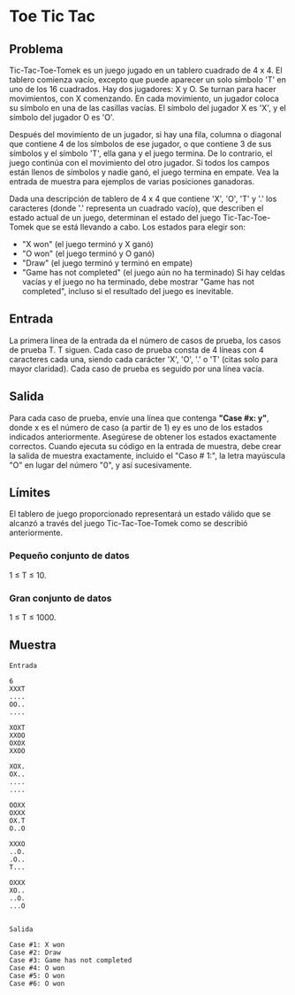 # Toe Tic Tac

## Problema

Tic-Tac-Toe-Tomek es un juego jugado en un tablero cuadrado de 4 x 4. El tablero comienza vacío, excepto que puede aparecer un solo símbolo 'T' en uno de los 16 cuadrados. Hay dos jugadores: X y O. Se turnan para hacer movimientos, con X comenzando. En cada movimiento, un jugador coloca su símbolo en una de las casillas vacías. El símbolo del jugador X es 'X', y el símbolo del jugador O es 'O'.

Después del movimiento de un jugador, si hay una fila, columna o diagonal que contiene 4 de los símbolos de ese jugador, o que contiene 3 de sus símbolos y el símbolo 'T', ella gana y el juego termina. De lo contrario, el juego continúa con el movimiento del otro jugador. Si todos los campos están llenos de símbolos y nadie ganó, el juego termina en empate. Vea la entrada de muestra para ejemplos de varias posiciones ganadoras.

Dada una descripción de tablero de 4 x 4 que contiene 'X', 'O', 'T' y '.' los caracteres (donde '.' representa un cuadrado vacío), que describen el estado actual de un juego, determinan el estado del juego Tic-Tac-Toe-Tomek que se está llevando a cabo. Los estados para elegir son:

* "X won" (el juego terminó y X ganó)
* "O won" (el juego terminó y O ganó)
* "Draw" (el juego terminó y terminó en empate)
* "Game has not completed" (el juego aún no ha terminado)
Si hay celdas vacías y el juego no ha terminado, debe mostrar "Game has not completed", incluso si el resultado del juego es inevitable.

## Entrada

La primera línea de la entrada da el número de casos de prueba, los casos de prueba T. T siguen. Cada caso de prueba consta de 4 líneas con 4 caracteres cada una, siendo cada carácter 'X', 'O', '.' o 'T' (citas solo para mayor claridad). Cada caso de prueba es seguido por una línea vacía.

## Salida

Para cada caso de prueba, envíe una línea que contenga **"Case #x: y"**, donde x es el número de caso (a partir de 1) ey es uno de los estados indicados anteriormente. Asegúrese de obtener los estados exactamente correctos. Cuando ejecuta su código en la entrada de muestra, debe crear la salida de muestra exactamente, incluido el "Caso # 1:", la letra mayúscula "O" en lugar del número "0", y así sucesivamente.

## Límites

El tablero de juego proporcionado representará un estado válido que se alcanzó a través del juego Tic-Tac-Toe-Tomek como se describió anteriormente.

### Pequeño conjunto de datos
1 ≤ T ≤ 10.

### Gran conjunto de datos
1 ≤ T ≤ 1000.

## Muestra

```
Entrada

6
XXXT
....
OO..
....

XOXT
XXOO
OXOX
XXOO

XOX.
OX..
....
....

OOXX
OXXX
OX.T
O..O

XXXO
..O.
.O..
T...

OXXX
XO..
..O.
...O


Salida

Case #1: X won
Case #2: Draw
Case #3: Game has not completed
Case #4: O won
Case #5: O won
Case #6: O won

```
